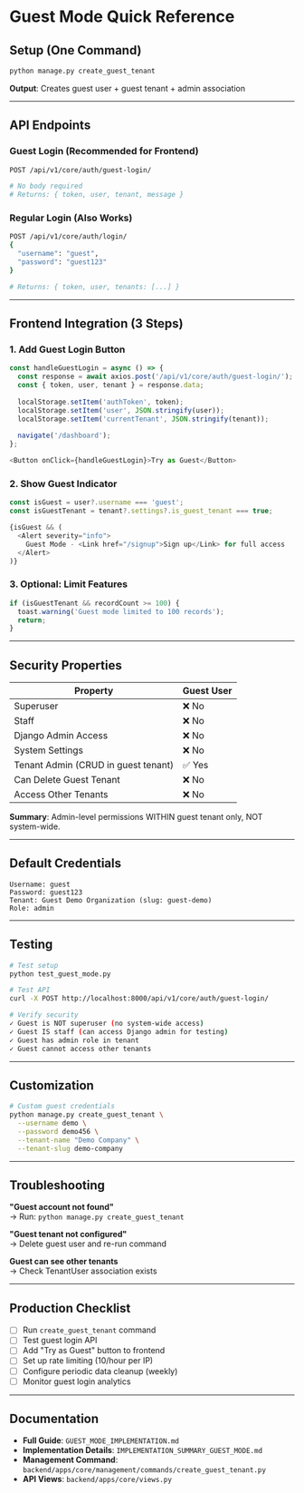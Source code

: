 # Guest Mode Quick Reference

## Setup (One Command)

```bash
python manage.py create_guest_tenant
```

**Output**: Creates guest user + guest tenant + admin association

---

## API Endpoints

### Guest Login (Recommended for Frontend)
```bash
POST /api/v1/core/auth/guest-login/

# No body required
# Returns: { token, user, tenant, message }
```

### Regular Login (Also Works)
```bash
POST /api/v1/core/auth/login/
{
  "username": "guest",
  "password": "guest123"
}

# Returns: { token, user, tenants: [...] }
```

---

## Frontend Integration (3 Steps)

### 1. Add Guest Login Button
```typescript
const handleGuestLogin = async () => {
  const response = await axios.post('/api/v1/core/auth/guest-login/');
  const { token, user, tenant } = response.data;
  
  localStorage.setItem('authToken', token);
  localStorage.setItem('user', JSON.stringify(user));
  localStorage.setItem('currentTenant', JSON.stringify(tenant));
  
  navigate('/dashboard');
};

<Button onClick={handleGuestLogin}>Try as Guest</Button>
```

### 2. Show Guest Indicator
```typescript
const isGuest = user?.username === 'guest';
const isGuestTenant = tenant?.settings?.is_guest_tenant === true;

{isGuest && (
  <Alert severity="info">
    Guest Mode - <Link href="/signup">Sign up</Link> for full access
  </Alert>
)}
```

### 3. Optional: Limit Features
```typescript
if (isGuestTenant && recordCount >= 100) {
  toast.warning('Guest mode limited to 100 records');
  return;
}
```

---

## Security Properties

| Property | Guest User |
|----------|-----------|
| Superuser | ❌ No |
| Staff | ❌ No |
| Django Admin Access | ❌ No |
| System Settings | ❌ No |
| Tenant Admin (CRUD in guest tenant) | ✅ Yes |
| Can Delete Guest Tenant | ❌ No |
| Access Other Tenants | ❌ No |

**Summary**: Admin-level permissions WITHIN guest tenant only, NOT system-wide.

---

## Default Credentials

```
Username: guest
Password: guest123
Tenant: Guest Demo Organization (slug: guest-demo)
Role: admin
```

---

## Testing

```bash
# Test setup
python test_guest_mode.py

# Test API
curl -X POST http://localhost:8000/api/v1/core/auth/guest-login/

# Verify security
✓ Guest is NOT superuser (no system-wide access)
✓ Guest IS staff (can access Django admin for testing)
✓ Guest has admin role in tenant
✓ Guest cannot access other tenants
```

---

## Customization

```bash
# Custom guest credentials
python manage.py create_guest_tenant \
  --username demo \
  --password demo456 \
  --tenant-name "Demo Company" \
  --tenant-slug demo-company
```

---

## Troubleshooting

**"Guest account not found"**  
→ Run: `python manage.py create_guest_tenant`

**"Guest tenant not configured"**  
→ Delete guest user and re-run command

**Guest can see other tenants**  
→ Check TenantUser association exists

---

## Production Checklist

- [ ] Run `create_guest_tenant` command
- [ ] Test guest login API
- [ ] Add "Try as Guest" button to frontend
- [ ] Set up rate limiting (10/hour per IP)
- [ ] Configure periodic data cleanup (weekly)
- [ ] Monitor guest login analytics

---

## Documentation

- **Full Guide**: `GUEST_MODE_IMPLEMENTATION.md`
- **Implementation Details**: `IMPLEMENTATION_SUMMARY_GUEST_MODE.md`
- **Management Command**: `backend/apps/core/management/commands/create_guest_tenant.py`
- **API Views**: `backend/apps/core/views.py`
